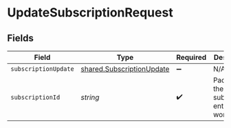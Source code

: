 # UpdateSubscriptionRequest


## Fields

| Field                                                                  | Type                                                                   | Required                                                               | Description                                                            | Example                                                                |
| ---------------------------------------------------------------------- | ---------------------------------------------------------------------- | ---------------------------------------------------------------------- | ---------------------------------------------------------------------- | ---------------------------------------------------------------------- |
| `subscriptionUpdate`                                                   | [shared.SubscriptionUpdate](../../models/shared/subscriptionupdate.md) | :heavy_minus_sign:                                                     | N/A                                                                    |                                                                        |
| `subscriptionId`                                                       | *string*                                                               | :heavy_check_mark:                                                     | Paddle ID of the subscription entity to work with.                     | sub_01gvne45dvdhg5gdxrz6hh511r                                         |